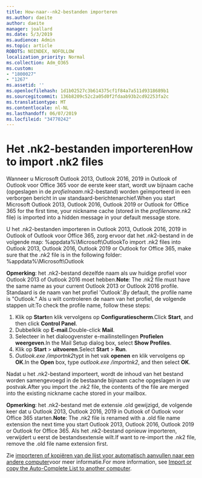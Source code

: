 ```yaml
---
title: How-naar--nk2-bestanden importeren
ms.author: daeite
author: daeite
manager: joallard
ms.date: 5/3/2019
ms.audience: Admin
ms.topic: article
ROBOTS: NOINDEX, NOFOLLOW
localization_priority: Normal
ms.collection: Adm_O365
ms.custom:
- "1800027"
- "1267"
ms.assetid: ''
ms.openlocfilehash: 1d1b02527c3b614375cf1f84a7a511d9318689b1
ms.sourcegitcommit: 136b8209c52c2a05d0f2fdaab93b2cd92253fa2c
ms.translationtype: MT
ms.contentlocale: nl-NL
ms.lasthandoff: 06/07/2019
ms.locfileid: "34770242"
---
```

# <a name="how-to-import-nk2-files"></a><span data-ttu-id="ef327-102">Het .nk2-bestanden importeren</span><span class="sxs-lookup"><span data-stu-id="ef327-102">How to import .nk2 files</span></span> 

<span data-ttu-id="ef327-103">Wanneer u Microsoft Outlook 2013, Outlook 2016, 2019 in Outlook of Outlook voor Office 365 voor de eerste keer start, wordt uw bijnaam cache (opgeslagen in de *profielnaam*.nk2-bestand) worden geïmporteerd in een verborgen bericht in uw standaard-berichtenarchief.</span><span class="sxs-lookup"><span data-stu-id="ef327-103">When you start Microsoft Outlook 2013, Outlook 2016, Outlook 2019 or Outlook for Office 365 for the first time, your nickname cache (stored in the *profilename*.nk2 file) is imported into a hidden message in your default message store.</span></span>

<span data-ttu-id="ef327-104">U het .nk2-bestanden importeren in Outlook 2013, Outlook 2016, 2019 in Outlook of Outlook voor Office 365, zorg ervoor dat het .nk2-bestand in de volgende map: %appdata%\Microsoft\Outlook</span><span class="sxs-lookup"><span data-stu-id="ef327-104">To import .nk2 files into Outlook 2013, Outlook 2016, Outlook 2019 or Outlook for Office 365, make sure that the .nk2 file is in the following folder: %appdata%\Microsoft\Outlook</span></span>

<span data-ttu-id="ef327-105">**Opmerking**: het .nk2-bestand dezelfde naam als uw huidige profiel voor Outlook 2013 of Outlook 2016 moet hebben.</span><span class="sxs-lookup"><span data-stu-id="ef327-105">**Note**: The .nk2 file must have the same name as your current Outlook 2013 or Outlook 2016 profile.</span></span> <span data-ttu-id="ef327-106">Standaard is de naam van het profiel 'Outlook'.</span><span class="sxs-lookup"><span data-stu-id="ef327-106">By default, the profile name is "Outlook."</span></span> <span data-ttu-id="ef327-107">Als u wilt controleren de naam van het profiel, de volgende stappen uit:</span><span class="sxs-lookup"><span data-stu-id="ef327-107">To check the profile name, follow these steps:</span></span> 
1. <span data-ttu-id="ef327-108">Klik op **Start**en klik vervolgens op **Configuratiescherm**.</span><span class="sxs-lookup"><span data-stu-id="ef327-108">Click **Start**, and then click **Control Panel**.</span></span>
2. <span data-ttu-id="ef327-109">Dubbelklik op **E-mail**.</span><span class="sxs-lookup"><span data-stu-id="ef327-109">Double-click **Mail**.</span></span>
3. <span data-ttu-id="ef327-110">Selecteer in het dialoogvenster e-mailinstellingen **Profielen weergeven**.</span><span class="sxs-lookup"><span data-stu-id="ef327-110">In the Mail Setup dialog box, select **Show Profiles**.</span></span>
4. <span data-ttu-id="ef327-111">Klik op **Start** > **uitvoeren**.</span><span class="sxs-lookup"><span data-stu-id="ef327-111">Select **Start** > **Run**.</span></span>
5. <span data-ttu-id="ef327-112">*Outlook.exe /importnk2*typt in het vak **openen** en klik vervolgens op **OK**.</span><span class="sxs-lookup"><span data-stu-id="ef327-112">In the **Open** box, type *outlook.exe /importnk2*, and then select **OK**.</span></span> 

<span data-ttu-id="ef327-113">Nadat u het .nk2-bestand importeert, wordt de inhoud van het bestand worden samengevoegd in de bestaande bijnaam cache opgeslagen in uw postvak.</span><span class="sxs-lookup"><span data-stu-id="ef327-113">After you import the .nk2 file, the contents of the file are merged into the existing nickname cache stored in your mailbox.</span></span>

<span data-ttu-id="ef327-114">**Opmerking**: het .nk2-bestand met de extensie .old gewijzigd, de volgende keer dat u Outlook 2013, Outlook 2016, 2019 in Outlook of Outlook voor Office 365 starten.</span><span class="sxs-lookup"><span data-stu-id="ef327-114">**Note**: The .nk2 file is renamed with a .old file name extension the next time you start Outlook 2013, Outlook 2016, Outlook 2019 or Outlook for Office 365.</span></span> <span data-ttu-id="ef327-115">Als het .nk2-bestand opnieuw importeren, verwijdert u eerst de bestandsextensie wilt.</span><span class="sxs-lookup"><span data-stu-id="ef327-115">If want to re-import the .nk2 file, remove the .old file name extension first.</span></span>

<span data-ttu-id="ef327-116">Zie [importeren of kopiëren van de lijst voor automatisch aanvullen naar een andere computer](https://support.microsoft.com/help/2806550/how-to-import-nk2-files-into-outlook%)voor meer informatie.</span><span class="sxs-lookup"><span data-stu-id="ef327-116">For more information, see [Import or copy the Auto-Complete List to another computer](https://support.microsoft.com/help/2806550/how-to-import-nk2-files-into-outlook%).</span></span>